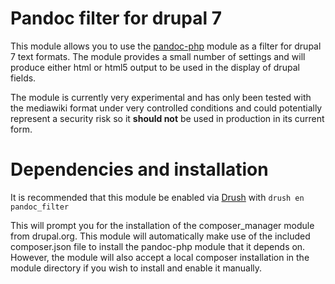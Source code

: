 # Pandoc filter for drupal 7

This module allows you to use the [pandoc-php](https://github.com/ryakad/pandoc-php) module as a filter for drupal 7 text formats. The module provides a small number of settings and will produce either html or html5 output to be used in the display of drupal fields. 

The module is currently very experimental and has only been tested with the mediawiki format under very controlled conditions and could potentially represent a security risk so it **should not** be used in production in its current form.

# Dependencies and installation

It is recommended that this module be enabled via [Drush](https://github.com/drush-ops/drush) with `drush en pandoc_filter`

This will prompt you for the installation of the composer_manager module from drupal.org. This module will automatically make use of the included composer.json file to install the pandoc-php module that it depends on. However, the module will also accept a local composer installation in the module directory if you wish to install and enable it manually.

